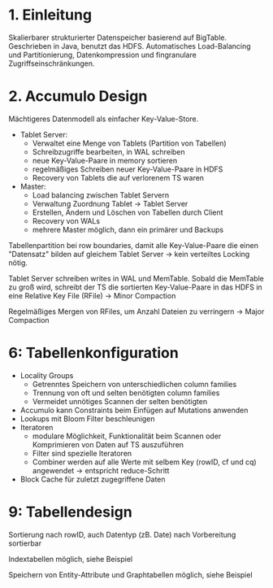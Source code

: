 <!-- https://accumulo.apache.org/1.8/accumulo_user_manual.html, 16.04.2017 -->
# 1. Einleitung

Skalierbarer strukturierter Datenspeicher basierend auf BigTable. Geschrieben in
Java, benutzt das HDFS. Automatisches Load-Balancing und Partitionierung,
Datenkompression und fingranulare Zugriffseinschränkungen.

# 2. Accumulo Design

Mächtigeres Datenmodell als einfacher Key-Value-Store.

* Tablet Server:
  * Verwaltet eine Menge von Tablets (Partition von Tabellen)
  * Schreibzugriffe bearbeiten, in WAL schreiben
  * neue Key-Value-Paare in memory sortieren
  * regelmäßiges Schreiben neuer Key-Value-Paare in HDFS
  * Recovery von Tablets die auf verlorenem TS waren
* Master:
  * Load balancing zwischen Tablet Servern
  * Verwaltung Zuordnung Tablet -> Tablet Server
  * Erstellen, Ändern und Löschen von Tabellen durch Client
  * Recovery von WALs
  * mehrere Master möglich, dann ein primärer und Backups

Tabellenpartition bei row boundaries, damit alle Key-Value-Paare die einen
"Datensatz" bilden auf gleichem Tablet Server -> kein verteiltes Locking nötig.

Tablet Server schreiben writes in WAL und MemTable. Sobald die MemTable zu groß
wird, schreibt der TS die sortierten Key-Value-Paare in das HDFS in eine
Relative Key File (RFile) -> Minor Compaction

Regelmäßiges Mergen von RFiles, um Anzahl Dateien zu verringern -> Major
Compaction

# 6: Tabellenkonfiguration

* Locality Groups
  * Getrenntes Speichern von unterschiedlichen column families
  * Trennung von oft und selten benötigten column families
  * Vermeidet unnötiges Scannen der selten benötigten
* Accumulo kann Constraints beim Einfügen auf Mutations anwenden
* Lookups mit Bloom Filter beschleunigen
* Iteratoren
  * modulare Möglichkeit, Funktionalität beim Scannen oder Komprimieren von
    Daten auf TS auszuführen
  * Filter sind spezielle Iteratoren
  * Combiner werden auf alle Werte mit selbem Key (rowID, cf und cq) angewendet
    -> entspricht reduce-Schritt
* Block Cache für zuletzt zugegriffene Daten

# 9: Tabellendesign

Sortierung nach rowID, auch Datentyp (zB. Date) nach Vorbereitung sortierbar

Indextabellen möglich, siehe Beispiel

Speichern von Entity-Attribute und Graphtabellen möglich, siehe Beispiel
